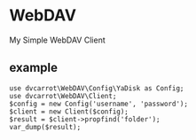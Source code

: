 # WebDAV
My Simple WebDAV Client

## example
    use dvcarrot\WebDAV\Config\YaDisk as Config;
    use dvcarrot\WebDAV\Client;
    $config = new Config('username', 'password');
    $client = new Client($config);
    $result = $client->propfind('folder');
    var_dump($result);
